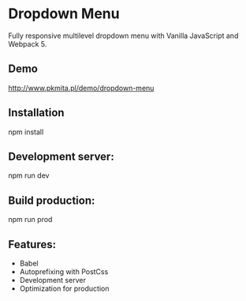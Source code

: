 # Dropdown Menu

Fully responsive multilevel dropdown menu with Vanilla JavaScript and Webpack 5.

## Demo
http://www.pkmita.pl/demo/dropdown-menu

## Installation
npm install

## Development server:
npm run dev

## Build production:
npm run prod

## Features:
- Babel
- Autoprefixing with PostCss
- Development server
- Optimization for production 